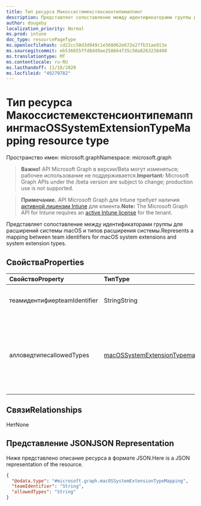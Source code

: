 ```yaml
---
title: Тип ресурса Макоссистемекстенсионтипемаппинг
description: Представляет сопоставление между идентификаторами группы для расширений системы macOS и типов расширения системы.
author: dougeby
localization_priority: Normal
ms.prod: intune
doc_type: resourcePageType
ms.openlocfilehash: cd22cc58d3d949c1e560d62e672e27fb31ae913e
ms.sourcegitcommit: eb536655ffd8d49ae258664f35c50a8263238400
ms.translationtype: MT
ms.contentlocale: ru-RU
ms.lasthandoff: 11/18/2020
ms.locfileid: "49279782"
---
```

# <a name="macossystemextensiontypemapping-resource-type"></a><span data-ttu-id="26390-103">Тип ресурса Макоссистемекстенсионтипемаппинг</span><span class="sxs-lookup"><span data-stu-id="26390-103">macOSSystemExtensionTypeMapping resource type</span></span>

<span data-ttu-id="26390-104">Пространство имен: microsoft.graph</span><span class="sxs-lookup"><span data-stu-id="26390-104">Namespace: microsoft.graph</span></span>

> <span data-ttu-id="26390-105">**Важно!** API Microsoft Graph в версии/Beta могут изменяться; рабочее использование не поддерживается.</span><span class="sxs-lookup"><span data-stu-id="26390-105">**Important:** Microsoft Graph APIs under the /beta version are subject to change; production use is not supported.</span></span>

> <span data-ttu-id="26390-106">**Примечание.** API Microsoft Graph для Intune требует наличия [активной лицензии Intune](https://go.microsoft.com/fwlink/?linkid=839381) для клиента.</span><span class="sxs-lookup"><span data-stu-id="26390-106">**Note:** The Microsoft Graph API for Intune requires an [active Intune license](https://go.microsoft.com/fwlink/?linkid=839381) for the tenant.</span></span>

<span data-ttu-id="26390-107">Представляет сопоставление между идентификаторами группы для расширений системы macOS и типов расширения системы.</span><span class="sxs-lookup"><span data-stu-id="26390-107">Represents a mapping between team identifiers for macOS system extensions and system extension types.</span></span>

## <a name="properties"></a><span data-ttu-id="26390-108">Свойства</span><span class="sxs-lookup"><span data-stu-id="26390-108">Properties</span></span>
|<span data-ttu-id="26390-109">Свойство</span><span class="sxs-lookup"><span data-stu-id="26390-109">Property</span></span>|<span data-ttu-id="26390-110">Тип</span><span class="sxs-lookup"><span data-stu-id="26390-110">Type</span></span>|<span data-ttu-id="26390-111">Описание</span><span class="sxs-lookup"><span data-stu-id="26390-111">Description</span></span>|
|:---|:---|:---|
|<span data-ttu-id="26390-112">теамидентифиер</span><span class="sxs-lookup"><span data-stu-id="26390-112">teamIdentifier</span></span>|<span data-ttu-id="26390-113">String</span><span class="sxs-lookup"><span data-stu-id="26390-113">String</span></span>|<span data-ttu-id="26390-114">Получает или задает идентификатор группы, используемый для подписи расширения системы.</span><span class="sxs-lookup"><span data-stu-id="26390-114">Gets or sets the team identifier used to sign the system extension.</span></span>|
|<span data-ttu-id="26390-115">алловедтипес</span><span class="sxs-lookup"><span data-stu-id="26390-115">allowedTypes</span></span>|[<span data-ttu-id="26390-116">macOSSystemExtensionType</span><span class="sxs-lookup"><span data-stu-id="26390-116">macOSSystemExtensionType</span></span>](../resources/intune-deviceconfig-macossystemextensiontype.md)|<span data-ttu-id="26390-117">Получает или задает разрешенные типы расширений системы macOS.</span><span class="sxs-lookup"><span data-stu-id="26390-117">Gets or sets the allowed macOS system extension types.</span></span> <span data-ttu-id="26390-118">Возможные значения: `driverExtensionsAllowed`, `networkExtensionsAllowed`, `endpointSecurityExtensionsAllowed`.</span><span class="sxs-lookup"><span data-stu-id="26390-118">Possible values are: `driverExtensionsAllowed`, `networkExtensionsAllowed`, `endpointSecurityExtensionsAllowed`.</span></span>|

## <a name="relationships"></a><span data-ttu-id="26390-119">Связи</span><span class="sxs-lookup"><span data-stu-id="26390-119">Relationships</span></span>
<span data-ttu-id="26390-120">Нет</span><span class="sxs-lookup"><span data-stu-id="26390-120">None</span></span>

## <a name="json-representation"></a><span data-ttu-id="26390-121">Представление JSON</span><span class="sxs-lookup"><span data-stu-id="26390-121">JSON Representation</span></span>
<span data-ttu-id="26390-122">Ниже представлено описание ресурса в формате JSON.</span><span class="sxs-lookup"><span data-stu-id="26390-122">Here is a JSON representation of the resource.</span></span>
<!-- {
  "blockType": "resource",
  "@odata.type": "microsoft.graph.macOSSystemExtensionTypeMapping"
}
-->
``` json
{
  "@odata.type": "#microsoft.graph.macOSSystemExtensionTypeMapping",
  "teamIdentifier": "String",
  "allowedTypes": "String"
}
```




